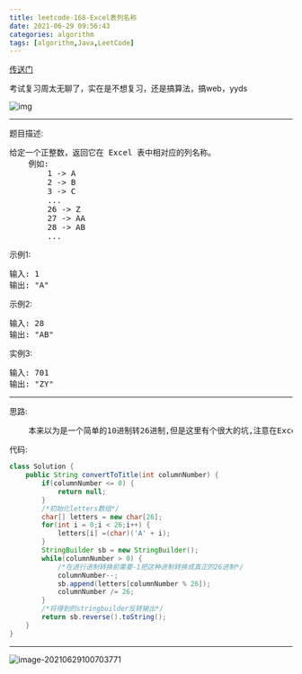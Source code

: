 ```yaml
---
title: leetcode-168-Excel表列名称
date: 2021-06-29 09:56:43
categories: algorithm
tags: [algorithm,Java,LeetCode]
---
```


<a href="https://leetcode-cn.com/problems/excel-sheet-column-title/">传送门</a>

考试复习周太无聊了，实在是不想复习，还是搞算法，搞web，yyds

![img](https://gitee.com/cao_ziqiang/img/raw/master/20210629101008.jpeg)

<hr/>

题目描述:

<pre>
给定一个正整数，返回它在 Excel 表中相对应的列名称。
	例如:
        1 -> A
    	2 -> B
    	3 -> C
    	...
    	26 -> Z
    	27 -> AA
    	28 -> AB 
    	...
</pre>

示例1:

<pre>
输入: 1
输出: "A"
</pre>

示例2:

<pre>
输入: 28
输出: "AB"
</pre>

实例3:

<pre>
输入: 701
输出: "ZY"
</pre>

<hr/>

思路:

<pre>
    本来以为是一个简单的10进制转26进制,但是这里有个很大的坑,注意在Excel中,没有0的,就是说26是存在的,而0是不存在的,也就是说26要表示成为Z,而不是A0...,所以我们在进行计算的时候,有一个很关键的地方就是需要减1,不能直接模26,直接模会有数组越界。。。所以在模之前需要减1，把这种奇怪的进制转26进制！！！
</pre>

代码:

```java
class Solution {
    public String convertToTitle(int columnNumber) {
        if(columnNumber <= 0) {
            return null;
        }
        /*初始化letters数组*/
        char[] letters = new char[26];
        for(int i = 0;i < 26;i++) {
            letters[i] =(char)('A' + i);
        }
        StringBuilder sb = new StringBuilder();
        while(columnNumber > 0) {
			/*在进行进制转换前需要-1把这种进制转换成真正的26进制*/
            columnNumber--;
            sb.append(letters[columnNumber % 26]);
            columnNumber /= 26;
        }
        /*将得到的stringbuilder反转输出*/
        return sb.reverse().toString();
    }
}
```

<hr/>

![image-20210629100703771](https://gitee.com/cao_ziqiang/img/raw/master/20210629100703.png)

